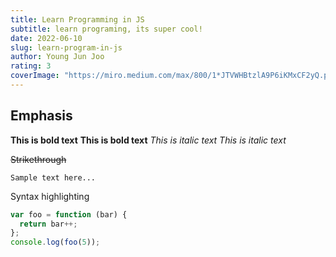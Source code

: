 ```yaml
---
title: Learn Programming in JS
subtitle: learn programing, its super cool!
date: 2022-06-10
slug: learn-program-in-js
author: Young Jun Joo
rating: 3
coverImage: "https://miro.medium.com/max/800/1*JTVWHBtzlA9P6iKMxCF2yQ.png"
---
```


## Emphasis

**This is bold text**
**This is bold text**
_This is italic text_
_This is italic text_

~~Strikethrough~~

```
Sample text here...
```

Syntax highlighting

```js
var foo = function (bar) {
  return bar++;
};
console.log(foo(5));
```
